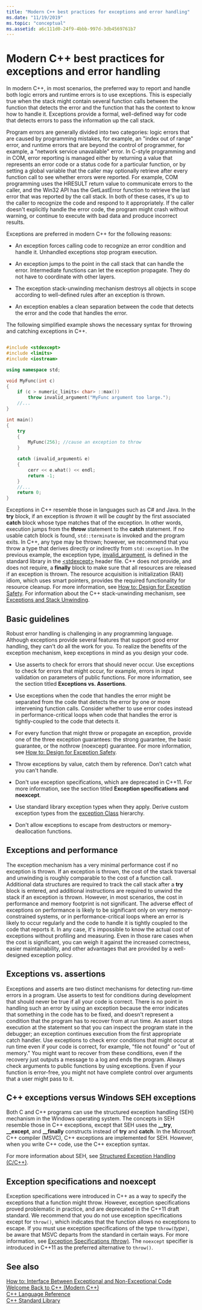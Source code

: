```yaml
---
title: "Modern C++ best practices for exceptions and error handling"
ms.date: "11/19/2019"
ms.topic: "conceptual"
ms.assetid: a6c111d0-24f9-4bbb-997d-3db4569761b7
---
```

# Modern C++ best practices for exceptions and error handling

In modern C++, in most scenarios, the preferred way to report and handle both logic errors and runtime errors is to use exceptions. This is especially true when the stack might contain several function calls between the function that detects the error and the function that has the context to know how to handle it. Exceptions provide a formal, well-defined way for code that detects errors to pass the information up the call stack.

Program errors are generally divided into two categories: logic errors that are caused by programming mistakes, for example, an "index out of range" error, and runtime errors that are beyond the control of programmer, for example, a "network service unavailable" error. In C-style programming and in COM, error reporting is managed either by returning a value that represents an error code or a status code for a particular function, or by setting a global variable that the caller may optionally retrieve after every function call to see whether errors were reported. For example, COM programming uses the HRESULT return value to communicate errors to the caller, and the Win32 API has the GetLastError function to retrieve the last error that was reported by the call stack. In both of these cases, it's up to the caller to recognize the code and respond to it appropriately. If the caller doesn't explicitly handle the error code, the program might crash without warning, or continue to execute with bad data and produce incorrect results.

Exceptions are preferred in modern C++ for the following reasons:

- An exception forces calling code to recognize an error condition and handle it. Unhandled exceptions stop program execution.

- An exception jumps to the point in the call stack that can handle the error. Intermediate functions can let the exception propagate. They do not have to coordinate with other layers.

- The exception stack-unwinding mechanism destroys all objects in scope according to well-defined rules after an exception is thrown.

- An exception enables a clean separation between the code that detects the error and the code that handles the error.

The following simplified example shows the necessary syntax for throwing and catching exceptions in C++.

```cpp

#include <stdexcept>
#include <limits>
#include <iostream>

using namespace std;

void MyFunc(int c)
{
    if (c > numeric_limits< char> ::max())
        throw invalid_argument("MyFunc argument too large.");
    //...
}

int main()
{
    try
    {
        MyFunc(256); //cause an exception to throw
    }

    catch (invalid_argument& e)
    {
        cerr << e.what() << endl;
        return -1;
    }
    //...
    return 0;
}
```

Exceptions in C++ resemble those in languages such as C# and Java. In the **try** block, if an exception is *thrown* it will be *caught* by the first associated **catch** block whose type matches that of the exception. In other words, execution jumps from the **throw** statement to the **catch** statement. If no usable catch block is found, `std::terminate` is invoked and the program exits. In C++, any type may be thrown; however, we recommend that you throw a type that derives directly or indirectly from `std::exception`. In the previous example, the exception type, [invalid_argument](../standard-library/invalid-argument-class.md), is defined in the standard library in the [\<stdexcept>](../standard-library/stdexcept.md) header file. C++ does not provide, and does not require, a **finally** block to make sure that all resources are released if an exception is thrown. The resource acquisition is initialization (RAII) idiom, which uses smart pointers, provides the required functionality for resource cleanup. For more information, see [How to: Design for Exception Safety](how-to-design-for-exception-safety.md). For information about the C++ stack-unwinding mechanism, see [Exceptions and Stack Unwinding](exceptions-and-stack-unwinding-in-cpp.md).

## Basic guidelines

Robust error handling is challenging in any programming language. Although exceptions provide several features that support good error handling, they can't do all the work for you. To realize the benefits of the exception mechanism, keep exceptions in mind as you design your code.

- Use asserts to check for errors that should never occur. Use exceptions to check for errors that might occur, for example, errors in input validation on parameters of public functions. For more information, see the section titled **Exceptions vs. Assertions**.

- Use exceptions when the code that handles the error might be separated from the code that detects the error by one or more intervening function calls. Consider whether to use error codes instead in performance-critical loops when code that handles the error is tightly-coupled to the code that detects it.

- For every function that might throw or propagate an exception, provide one of the three exception guarantees: the strong guarantee, the basic guarantee, or the nothrow (noexcept) guarantee. For more information, see [How to: Design for Exception Safety](how-to-design-for-exception-safety.md).

- Throw exceptions by value, catch them by reference. Don’t catch what you can't handle.

- Don't use exception specifications, which are deprecated in C++11. For more information, see the section titled **Exception specifications and noexcept**.

- Use standard library exception types when they apply. Derive custom exception types from the [exception Class](../standard-library/exception-class.md) hierarchy.

- Don't allow exceptions to escape from destructors or memory-deallocation functions.

## Exceptions and performance

The exception mechanism has a very minimal performance cost if no exception is thrown. If an exception is thrown, the cost of the stack traversal and unwinding is roughly comparable to the cost of a function call. Additional data structures are required to track the call stack after a **try** block is entered, and additional instructions are required to unwind the stack if an exception is thrown. However, in most scenarios, the cost in performance and memory footprint is not significant. The adverse effect of exceptions on performance is likely to be significant only on very memory-constrained systems, or in performance-critical loops where an error is likely to occur regularly and the code to handle it is tightly coupled to the code that reports it. In any case, it's impossible to know the actual cost of exceptions without profiling and measuring. Even in those rare cases when the cost is significant, you can weigh it against the increased correctness, easier maintainability, and other advantages that are provided by a well-designed exception policy.

## Exceptions vs. assertions

Exceptions and asserts are two distinct mechanisms for detecting run-time errors in a program. Use asserts to test for conditions during development that should never be true if all your code is correct. There is no point in handling such an error by using an exception because the error indicates that something in the code has to be fixed, and doesn't represent a condition that the program has to recover from at run time. An assert stops execution at the statement so that you can inspect the program state in the debugger; an exception continues execution from the first appropriate catch handler. Use exceptions to check error conditions that might occur at run time even if your code is correct, for example, "file not found" or "out of memory." You might want to recover from these conditions, even if the recovery just outputs a message to a log and ends the program. Always check arguments to public functions by using exceptions. Even if your function is error-free, you might not have complete control over arguments that a user might pass to it.

## C++ exceptions versus Windows SEH exceptions

Both C and C++ programs can use the structured exception handling (SEH) mechanism in the Windows operating system. The concepts in SEH resemble those in C++ exceptions, except that SEH uses the **__try**, **__except**, and **__finally** constructs instead of **try** and **catch**. In the Microsoft C++ compiler (MSVC), C++ exceptions are implemented for SEH. However, when you write C++ code, use the C++ exception syntax.

For more information about SEH, see [Structured Exception Handling (C/C++)](structured-exception-handling-c-cpp.md).

## Exception specifications and noexcept

Exception specifications were introduced in C++ as a way to specify the exceptions that a function might throw. However, exception specifications proved problematic in practice, and are deprecated in the C++11 draft standard. We recommend that you do not use exception specifications except for `throw()`, which indicates that the function allows no exceptions to escape. If you must use exception specifications of the type `throw(`*type*`)`, be aware that MSVC departs from the standard in certain ways. For more information, see [Exception Specifications (throw)](exception-specifications-throw-cpp.md). The `noexcept` specifier is introduced in C++11 as the preferred alternative to `throw()`.

## See also

[How to: Interface Between Exceptional and Non-Exceptional Code](how-to-interface-between-exceptional-and-non-exceptional-code.md)<br/>
[Welcome Back to C++ (Modern C++)](welcome-back-to-cpp-modern-cpp.md)<br/>
[C++ Language Reference](cpp-language-reference.md)<br/>
[C++ Standard Library](../standard-library/cpp-standard-library-reference.md)
